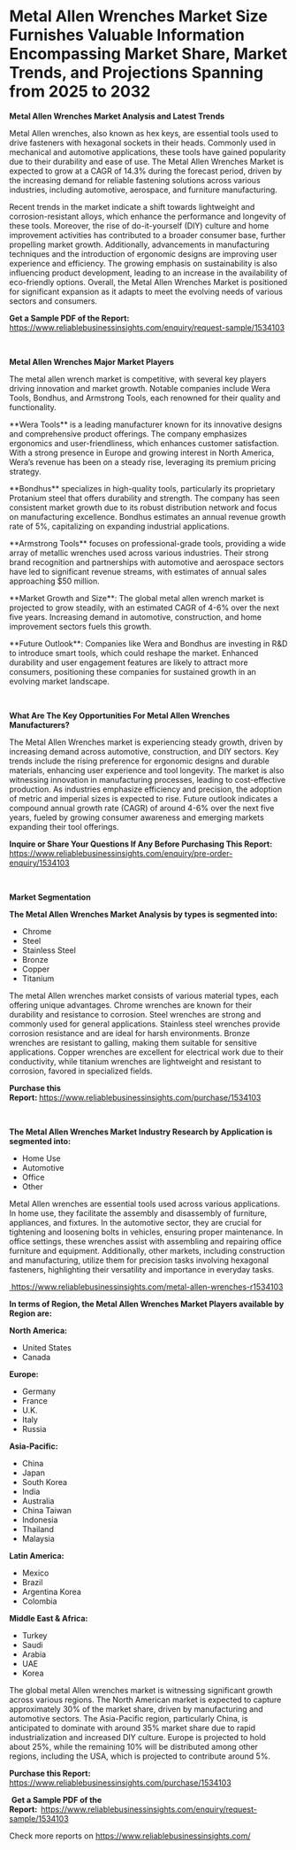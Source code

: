 <p><h1>Metal Allen Wrenches Market Size Furnishes Valuable Information Encompassing Market Share, Market Trends, and Projections Spanning from 2025 to 2032</h1></p><p><strong>Metal Allen Wrenches Market Analysis and Latest Trends</strong></p>
<p><p>Metal Allen wrenches, also known as hex keys, are essential tools used to drive fasteners with hexagonal sockets in their heads. Commonly used in mechanical and automotive applications, these tools have gained popularity due to their durability and ease of use. The Metal Allen Wrenches Market is expected to grow at a CAGR of 14.3% during the forecast period, driven by the increasing demand for reliable fastening solutions across various industries, including automotive, aerospace, and furniture manufacturing.</p><p>Recent trends in the market indicate a shift towards lightweight and corrosion-resistant alloys, which enhance the performance and longevity of these tools. Moreover, the rise of do-it-yourself (DIY) culture and home improvement activities has contributed to a broader consumer base, further propelling market growth. Additionally, advancements in manufacturing techniques and the introduction of ergonomic designs are improving user experience and efficiency. The growing emphasis on sustainability is also influencing product development, leading to an increase in the availability of eco-friendly options. Overall, the Metal Allen Wrenches Market is positioned for significant expansion as it adapts to meet the evolving needs of various sectors and consumers.</p></p>
<p><strong>Get a Sample PDF of the Report:&nbsp;</strong> <a href="https://www.reliablebusinessinsights.com/enquiry/request-sample/1534103?utm_campaign=2247&utm_medium=2&utm_source=Github&utm_content=ia&utm_term=11042025&utm_id=metal-allen-wrenches">https://www.reliablebusinessinsights.com/enquiry/request-sample/1534103</a></p>
<p>&nbsp;</p>
<p><strong>Metal Allen Wrenches Major Market Players</strong></p>
<p><p>The metal allen wrench market is competitive, with several key players driving innovation and market growth. Notable companies include Wera Tools, Bondhus, and Armstrong Tools, each renowned for their quality and functionality.</p><p>**Wera Tools** is a leading manufacturer known for its innovative designs and comprehensive product offerings. The company emphasizes ergonomics and user-friendliness, which enhances customer satisfaction. With a strong presence in Europe and growing interest in North America, Wera’s revenue has been on a steady rise, leveraging its premium pricing strategy.</p><p>**Bondhus** specializes in high-quality tools, particularly its proprietary Protanium steel that offers durability and strength. The company has seen consistent market growth due to its robust distribution network and focus on manufacturing excellence. Bondhus estimates an annual revenue growth rate of 5%, capitalizing on expanding industrial applications.</p><p>**Armstrong Tools** focuses on professional-grade tools, providing a wide array of metallic wrenches used across various industries. Their strong brand recognition and partnerships with automotive and aerospace sectors have led to significant revenue streams, with estimates of annual sales approaching $50 million.</p><p>**Market Growth and Size**: The global metal allen wrench market is projected to grow steadily, with an estimated CAGR of 4-6% over the next five years. Increasing demand in automotive, construction, and home improvement sectors fuels this growth.</p><p>**Future Outlook**: Companies like Wera and Bondhus are investing in R&D to introduce smart tools, which could reshape the market. Enhanced durability and user engagement features are likely to attract more consumers, positioning these companies for sustained growth in an evolving market landscape.</p></p>
<p>&nbsp;</p>
<p><strong>What Are The Key Opportunities For Metal Allen Wrenches Manufacturers?</strong></p>
<p><p>The Metal Allen Wrenches market is experiencing steady growth, driven by increasing demand across automotive, construction, and DIY sectors. Key trends include the rising preference for ergonomic designs and durable materials, enhancing user experience and tool longevity. The market is also witnessing innovation in manufacturing processes, leading to cost-effective production. As industries emphasize efficiency and precision, the adoption of metric and imperial sizes is expected to rise. Future outlook indicates a compound annual growth rate (CAGR) of around 4-6% over the next five years, fueled by growing consumer awareness and emerging markets expanding their tool offerings.</p></p>
<p><strong>Inquire or Share Your Questions If Any Before Purchasing This Report:</strong> <a href="https://www.reliablebusinessinsights.com/enquiry/pre-order-enquiry/1534103?utm_campaign=2247&utm_medium=2&utm_source=Github&utm_content=ia&utm_term=11042025&utm_id=metal-allen-wrenches">https://www.reliablebusinessinsights.com/enquiry/pre-order-enquiry/1534103</a></p>
<p>&nbsp;</p>
<p><strong>Market Segmentation</strong></p>
<p><strong>The Metal Allen Wrenches Market Analysis by types is segmented into:</strong></p>
<p><ul><li>Chrome</li><li>Steel</li><li>Stainless Steel</li><li>Bronze</li><li>Copper</li><li>Titanium</li></ul></p>
<p><p>The metal Allen wrenches market consists of various material types, each offering unique advantages. Chrome wrenches are known for their durability and resistance to corrosion. Steel wrenches are strong and commonly used for general applications. Stainless steel wrenches provide corrosion resistance and are ideal for harsh environments. Bronze wrenches are resistant to galling, making them suitable for sensitive applications. Copper wrenches are excellent for electrical work due to their conductivity, while titanium wrenches are lightweight and resistant to corrosion, favored in specialized fields.</p></p>
<p><strong>Purchase this Report:&nbsp;</strong><a href="https://www.reliablebusinessinsights.com/purchase/1534103?utm_campaign=2247&utm_medium=2&utm_source=Github&utm_content=ia&utm_term=11042025&utm_id=metal-allen-wrenches">https://www.reliablebusinessinsights.com/purchase/1534103</a></p>
<p>&nbsp;</p>
<p><strong>The Metal Allen Wrenches Market Industry Research by Application is segmented into:</strong></p>
<p><ul><li>Home Use</li><li>Automotive</li><li>Office</li><li>Other</li></ul></p>
<p><p>Metal Allen wrenches are essential tools used across various applications. In home use, they facilitate the assembly and disassembly of furniture, appliances, and fixtures. In the automotive sector, they are crucial for tightening and loosening bolts in vehicles, ensuring proper maintenance. In office settings, these wrenches assist with assembling and repairing office furniture and equipment. Additionally, other markets, including construction and manufacturing, utilize them for precision tasks involving hexagonal fasteners, highlighting their versatility and importance in everyday tasks.</p></p>
<p><a href="https://www.reliablebusinessinsights.com/metal-allen-wrenches-r1534103?utm_campaign=2247&utm_medium=2&utm_source=Github&utm_content=ia&utm_term=11042025&utm_id=metal-allen-wrenches">&nbsp;https://www.reliablebusinessinsights.com/metal-allen-wrenches-r1534103</a></p>
<p><strong>In terms of Region, the Metal Allen Wrenches Market Players available by Region are:</strong></p>
<p>
    <p> <strong> North America: </strong>
        <ul>
            <li>United States</li>
            <li>Canada</li>
        </ul>
        </p> 
    <p> <strong> Europe: </strong>
        <ul>
            <li>Germany</li>
            <li>France</li>
            <li>U.K.</li>
            <li>Italy</li>
            <li>Russia</li>
        </ul>
        </p> 
    <p> <strong> Asia-Pacific: </strong>
        <ul>
            <li>China</li>
            <li>Japan</li>
            <li>South Korea</li>
            <li>India</li>
            <li>Australia</li>
            <li>China Taiwan</li>
            <li>Indonesia</li>
            <li>Thailand</li>
            <li>Malaysia</li>
        </ul>
        </p> 
    <p> <strong> Latin America: </strong>
        <ul>
            <li>Mexico</li>
            <li>Brazil</li>
            <li>Argentina Korea</li>
            <li>Colombia</li>
        </ul>
        </p> 
    <p> <strong> Middle East & Africa: </strong>
        <ul>
            <li>Turkey</li>
            <li>Saudi</li>
            <li>Arabia</li>
            <li>UAE</li>
            <li>Korea</li>
        </ul>
    </p>
    </p>
<p><p>The global metal Allen wrenches market is witnessing significant growth across various regions. The North American market is expected to capture approximately 30% of the market share, driven by manufacturing and automotive sectors. The Asia-Pacific region, particularly China, is anticipated to dominate with around 35% market share due to rapid industrialization and increased DIY culture. Europe is projected to hold about 25%, while the remaining 10% will be distributed among other regions, including the USA, which is projected to contribute around 5%.</p></p>
<p><strong>Purchase this Report: </strong><a href="https://www.reliablebusinessinsights.com/purchase/1534103?utm_campaign=2247&utm_medium=2&utm_source=Github&utm_content=ia&utm_term=11042025&utm_id=metal-allen-wrenches">https://www.reliablebusinessinsights.com/purchase/1534103</a></p>
<p>&nbsp;<strong>Get a Sample PDF of the Report:&nbsp;&nbsp;</strong><a href="https://www.reliablebusinessinsights.com/enquiry/request-sample/1534103?utm_campaign=2247&utm_medium=2&utm_source=Github&utm_content=ia&utm_term=11042025&utm_id=metal-allen-wrenches">https://www.reliablebusinessinsights.com/enquiry/request-sample/1534103</a></p>
<p><strong></strong></p>
<p>Check more reports on <a href="https://www.reliablebusinessinsights.com/?utm_campaign=2247&utm_medium=2&utm_source=Github&utm_content=ia&utm_term=11042025&utm_id=metal-allen-wrenches">https://www.reliablebusinessinsights.com/</a></p>